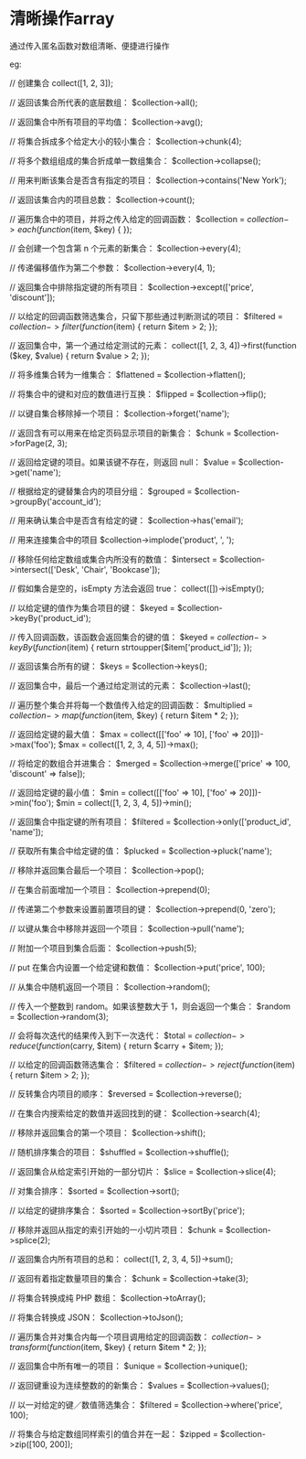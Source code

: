 # 清晰操作array
通过传入匿名函数对数组清晰、便捷进行操作

eg:

// 创建集合 collect([1, 2, 3]);

// 返回该集合所代表的底层数组： $collection->all();

// 返回集合中所有项目的平均值： $collection->avg();

// 将集合拆成多个给定大小的较小集合： $collection->chunk(4);

// 将多个数组组成的集合折成单一数组集合： $collection->collapse();

// 用来判断该集合是否含有指定的项目： $collection->contains('New York');

// 返回该集合内的项目总数： $collection->count();

// 遍历集合中的项目，并将之传入给定的回调函数： $collection = $collection->each(function ($item, $key) {
});

// 会创建一个包含第 n 个元素的新集合： $collection->every(4);

// 传递偏移值作为第二个参数： $collection->every(4, 1);

// 返回集合中排除指定键的所有项目： $collection->except(['price', 'discount']);

// 以给定的回调函数筛选集合，只留下那些通过判断测试的项目： $filtered = $collection->filter(function ($item) {
    return $item > 2;
});

// 返回集合中，第一个通过给定测试的元素： collect([1, 2, 3, 4])->first(function ($key, $value) {
    return $value > 2;
});

// 将多维集合转为一维集合： $flattened = $collection->flatten();

// 将集合中的键和对应的数值进行互换： $flipped = $collection->flip();

// 以键自集合移除掉一个项目： $collection->forget('name');

// 返回含有可以用来在给定页码显示项目的新集合： $chunk = $collection->forPage(2, 3);

// 返回给定键的项目。如果该键不存在，则返回 null： $value = $collection->get('name');

// 根据给定的键替集合内的项目分组： $grouped = $collection->groupBy('account_id');

// 用来确认集合中是否含有给定的键： $collection->has('email');

// 用来连接集合中的项目 $collection->implode('product', ', ');

// 移除任何给定数组或集合内所没有的数值： $intersect = $collection->intersect(['Desk', 'Chair', 'Bookcase']);

// 假如集合是空的，isEmpty 方法会返回 true： collect([])->isEmpty();

// 以给定键的值作为集合项目的键： $keyed = $collection->keyBy('product_id');

// 传入回调函数，该函数会返回集合的键的值： $keyed = $collection->keyBy(function ($item) {
    return strtoupper($item['product_id']);
});

// 返回该集合所有的键： $keys = $collection->keys();

// 返回集合中，最后一个通过给定测试的元素： $collection->last();

// 遍历整个集合并将每一个数值传入给定的回调函数： $multiplied = $collection->map(function ($item, $key) {
    return $item * 2;
});

// 返回给定键的最大值： $max = collect([['foo' => 10], ['foo' => 20]])->max('foo');
$max = collect([1, 2, 3, 4, 5])->max();

// 将给定的数组合并进集合： $merged = $collection->merge(['price' => 100, 'discount' => false]);

// 返回给定键的最小值： $min = collect([['foo' => 10], ['foo' => 20]])->min('foo');
$min = collect([1, 2, 3, 4, 5])->min();

// 返回集合中指定键的所有项目： $filtered = $collection->only(['product_id', 'name']);

// 获取所有集合中给定键的值： $plucked = $collection->pluck('name');

// 移除并返回集合最后一个项目： $collection->pop();

// 在集合前面增加一个项目： $collection->prepend(0);

// 传递第二个参数来设置前置项目的键： $collection->prepend(0, 'zero');

// 以键从集合中移除并返回一个项目： $collection->pull('name');

// 附加一个项目到集合后面： $collection->push(5);

// put 在集合内设置一个给定键和数值： $collection->put('price', 100);

// 从集合中随机返回一个项目： $collection->random();

// 传入一个整数到 random。如果该整数大于 1，则会返回一个集合： $random = $collection->random(3);

// 会将每次迭代的结果传入到下一次迭代： $total = $collection->reduce(function ($carry, $item) {
    return $carry + $item;
});

// 以给定的回调函数筛选集合： $filtered = $collection->reject(function ($item) {
    return $item > 2;
});

// 反转集合内项目的顺序： $reversed = $collection->reverse();

// 在集合内搜索给定的数值并返回找到的键： $collection->search(4);

// 移除并返回集合的第一个项目： $collection->shift();

// 随机排序集合的项目： $shuffled = $collection->shuffle();

// 返回集合从给定索引开始的一部分切片： $slice = $collection->slice(4);

// 对集合排序： $sorted = $collection->sort();

// 以给定的键排序集合： $sorted = $collection->sortBy('price');

// 移除并返回从指定的索引开始的一小切片项目： $chunk = $collection->splice(2);

// 返回集合内所有项目的总和： collect([1, 2, 3, 4, 5])->sum();

// 返回有着指定数量项目的集合： $chunk = $collection->take(3);

// 将集合转换成纯 PHP 数组： $collection->toArray();

// 将集合转换成 JSON： $collection->toJson();

// 遍历集合并对集合内每一个项目调用给定的回调函数： $collection->transform(function ($item, $key) {
    return $item * 2;
});

// 返回集合中所有唯一的项目： $unique = $collection->unique();

// 返回键重设为连续整数的的新集合： $values = $collection->values();

// 以一对给定的键／数值筛选集合： $filtered = $collection->where('price', 100);

// 将集合与给定数组同样索引的值合并在一起： $zipped = $collection->zip([100, 200]);
